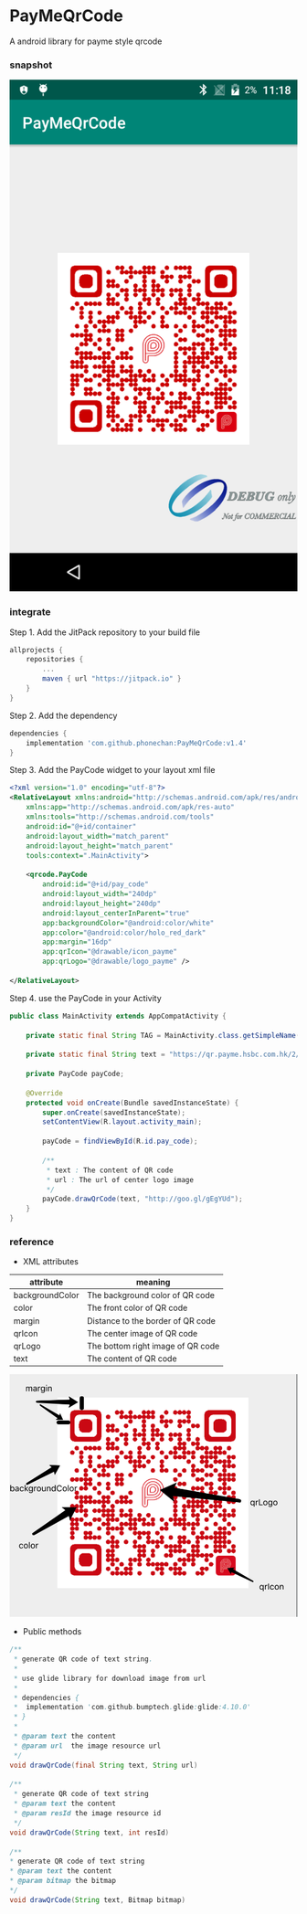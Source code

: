 # PayMeQrCode

A android library for payme style qrcode

### snapshot

![](./snapshots/device-2019-09-27-110341.png)

### integrate

Step 1. Add the JitPack repository to your build file
```gradle
allprojects {
    repositories {
        ...
        maven { url "https://jitpack.io" }
    }
}
```

Step 2. Add the dependency

```gradle
dependencies {
    implementation 'com.github.phonechan:PayMeQrCode:v1.4'
}
```

Step 3. Add the PayCode widget to your layout xml file 

```xml
<?xml version="1.0" encoding="utf-8"?>
<RelativeLayout xmlns:android="http://schemas.android.com/apk/res/android"
    xmlns:app="http://schemas.android.com/apk/res-auto"
    xmlns:tools="http://schemas.android.com/tools"
    android:id="@+id/container"
    android:layout_width="match_parent"
    android:layout_height="match_parent"
    tools:context=".MainActivity">

    <qrcode.PayCode
        android:id="@+id/pay_code"
        android:layout_width="240dp"
        android:layout_height="240dp"
        android:layout_centerInParent="true"
        app:backgroundColor="@android:color/white"
        app:color="@android:color/holo_red_dark"
        app:margin="16dp"
        app:qrIcon="@drawable/icon_payme"
        app:qrLogo="@drawable/logo_payme" />

</RelativeLayout>
```

Step 4. use the PayCode in your Activity

```java
public class MainActivity extends AppCompatActivity {

    private static final String TAG = MainActivity.class.getSimpleName();

    private static final String text = "https://qr.payme.hsbc.com.hk/2/ThisIsAnExamplePayCode";

    private PayCode payCode;

    @Override
    protected void onCreate(Bundle savedInstanceState) {
        super.onCreate(savedInstanceState);
        setContentView(R.layout.activity_main);

        payCode = findViewById(R.id.pay_code);
        
        /**
         * text : The content of QR code
         * url : The url of center logo image
         */
        payCode.drawQrCode(text, "http://goo.gl/gEgYUd");
    }
}
```

### reference



* XML attributes

attribute|meaning
---|---
backgroundColor|The background color of QR code
color|The front color of QR code
margin|Distance to the border of QR code
qrIcon|The center image of QR code
qrLogo|The bottom right image of QR code
text|The content of QR code

![](./snapshots/20190927-113023.png)

* Public methods

```java
/**
 * generate QR code of text string.
 * 
 * use glide library for download image from url
 * 
 * dependencies {
 *  implementation 'com.github.bumptech.glide:glide:4.10.0'
 * }
 *
 * @param text the content
 * @param url  the image resource url
 */ 
void drawQrCode(final String text, String url)

/**
 * generate QR code of text string
 * @param text the content
 * @param resId the image resource id
 */
void drawQrCode(String text, int resId)

/**
* generate QR code of text string
* @param text the content
* @param bitmap the bitmap
*/
void drawQrCode(String text, Bitmap bitmap)
```


